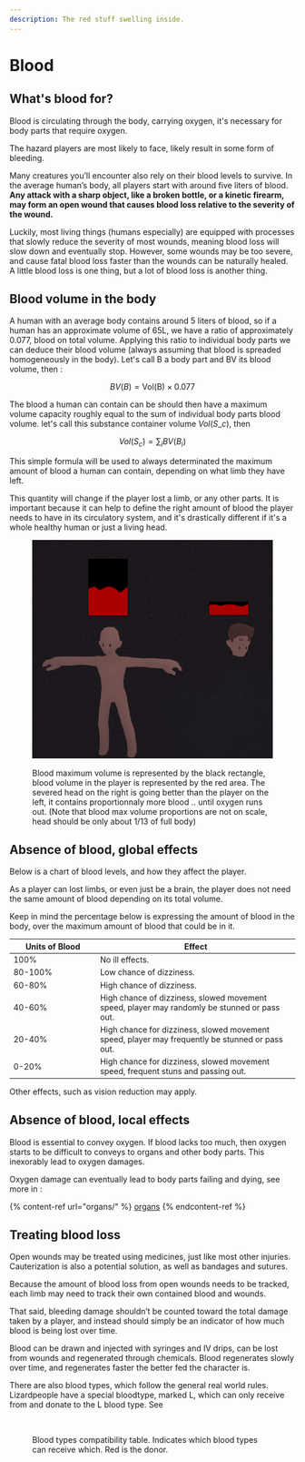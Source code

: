 ```yaml
---
description: The red stuff swelling inside.
---
```


# Blood

## What's blood for? <img src="https://lh3.googleusercontent.com/Gu82RVgvMEJshQ79i0fFAW66sFtgTQLpF0AfwWAyR1F3l7HRUfMEF4FfTpmX8vjrk_9rxG7ehL-0jjHLnOS2A6S8CC0wLM7EWRi5OGGk5-j8qg-7am-LlKL4CxpPE6MiTQBYwsnmByIs66rAcKTFVw" alt="" data-size="line">

Blood is circulating through the body, carrying oxygen, it's necessary for body parts that require oxygen.

The hazard players are most likely to face, likely result in some form of bleeding.

Many creatures you’ll encounter also rely on their blood levels to survive. In the average human’s body, all players start with around five liters of blood. **Any attack with a sharp object, like a broken bottle, or a kinetic firearm, may form an open wound that causes blood loss relative to the severity of the wound.**&#x20;

Luckily, most living things (humans especially) are equipped with processes that slowly reduce the severity of most wounds, meaning blood loss will slow down and eventually stop. However, some wounds may be too severe, and cause fatal blood loss faster than the wounds can be naturally healed. A little blood loss is one thing, but a lot of blood loss is another thing.&#x20;

## Blood volume in the body

A human with an average body contains around 5 liters of blood, so if a human has an approximate volume of 65L, we have a ratio of approximately 0.077, blood on total volume. Applying this ratio to individual body parts we can deduce their blood volume (always assuming that blood is spreaded homogeneously in the body). Let's call B a body part and BV its blood volume, then :

$$BV(B) = \text{Vol(B)} \times 0.077$$

The blood a human can contain can be should then have a maximum volume capacity roughly equal to the sum of individual body parts blood volume. let's call this substance container volume $Vol(S\_c)$, then

$$Vol(S_c) = \sum_i BV(B_i)$$

This simple formula will be used to always determinated the maximum amount of blood a human can contain, depending on what limb they have left.

This quantity will change if the player lost a limb, or any other parts. It is important because it can help to define the right amount of blood the player needs to have in its circulatory system, and it's drastically different if it's a whole healthy human or just a living head.



<div align="left">

<figure><img src="../../../.gitbook/assets/image (25).png" alt=""><figcaption><p>Blood maximum volume is represented by the black rectangle, blood volume in the player is represented by the red area. The severed head on the right is going better than the player on the left, it contains proportionnaly more blood .. until oxygen runs out. (Note that blood max volume proportions are not on scale, head should be only about 1/13 of full body) </p></figcaption></figure>

</div>

## Absence of blood, global effects

Below is a chart of blood levels, and how they affect the player.

As a player can lost limbs, or even just be a brain, the player does not need the same amount of blood depending on its total volume.

Keep in mind the percentage below is expressing the amount of blood in the body, over the maximum amount of blood that could be in it.

<table><thead><tr><th width="156">Units of Blood</th><th width="385">Effect</th></tr></thead><tbody><tr><td> 100%</td><td>No ill effects.</td></tr><tr><td>80-100%</td><td>Low chance of dizziness.</td></tr><tr><td>60-80%</td><td>High chance of dizziness.</td></tr><tr><td>40-60%</td><td>High chance of dizziness, slowed movement speed, player may randomly be stunned or pass out.</td></tr><tr><td>20-40%</td><td>High chance for dizziness, slowed movement speed, player may frequently be stunned or pass out.</td></tr><tr><td>0-20%</td><td>High chance for dizziness, slowed movement speed, frequent stuns and passing out. </td></tr></tbody></table>

Other effects, such as vision reduction may apply.



## Absence of blood, local effects

Blood is essential to convey oxygen. If blood lacks too much, then oxygen starts to be difficult to conveys to organs and other body parts. This inexorably lead to oxygen damages.&#x20;

Oxygen damage can eventually lead to body parts failing and dying, see more in :

{% content-ref url="organs/" %}
[organs](organs/)
{% endcontent-ref %}

## Treating blood loss

Open wounds may be treated using medicines, just like most other injuries. Cauterization is also a potential solution, as well as bandages and sutures.

Because the amount of blood loss from open wounds needs to be tracked, each limb may need to track their own contained blood and wounds.&#x20;

That said, bleeding damage shouldn’t be counted toward the total damage taken by a player, and instead should simply be an indicator of how much blood is being lost over time.

Blood can be drawn and injected with syringes and IV drips, can be lost from wounds and regenerated through chemicals. Blood regenerates slowly over time, and regenerates faster the better fed the character is.

There are also blood types, which follow the general real world rules. Lizardpeople have a special bloodtype, marked L, which can only receive from and donate to the L blood type. See&#x20;

<figure><img src="https://lh5.googleusercontent.com/tREF0-zKyxtqORbKOH9qCrYG-THqAfGTrh-mx0SPuTh_B_TtY9oUG39iNImrFsrUucq3hLXnlnjJCtuJUyfScuk5wqPJu-IjVtiBzJObEWh7PaaA6IiRBnuje3K1sK8VnEcfbxiv4f6MgcmNfsve9Q" alt=""><figcaption><p>Blood types compatibility table. Indicates which blood types can receive which. Red is the donor.</p></figcaption></figure>
